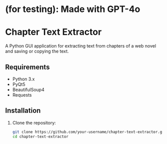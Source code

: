 # (for testing): Made with GPT-4o

# Chapter Text Extractor

A Python GUI application for extracting text from chapters of a web novel and saving or copying the text.

## Requirements

- Python 3.x
- PyQt5
- BeautifulSoup4
- Requests

## Installation

1. Clone the repository:
   ```sh
   git clone https://github.com/your-username/chapter-text-extractor.git
   cd chapter-text-extractor
